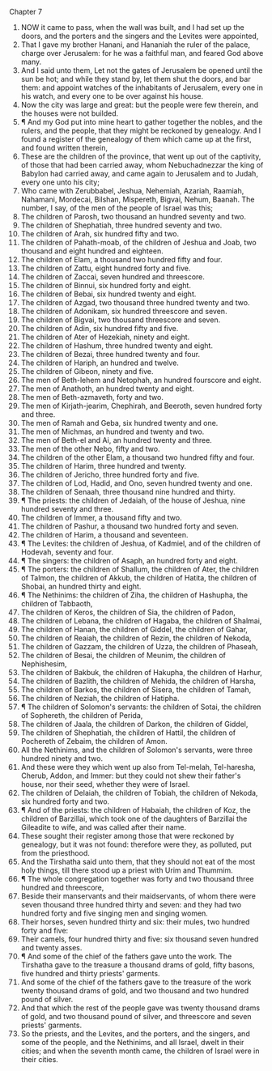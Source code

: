 

Chapter 7

1. NOW it came to pass, when the wall was built, and I had set up the doors, and the porters and the singers and the Levites were appointed,
2. That I gave my brother Hanani, and Hananiah the ruler of the palace, charge over Jerusalem: for he was a faithful man, and feared God above many.
3. And I said unto them, Let not the gates of Jerusalem be opened until the sun be hot; and while they stand by, let them shut the doors, and bar them: and appoint watches of the inhabitants of Jerusalem, every one in his watch, and every one to be over against his house.
4. Now the city was large and great: but the people were few therein, and the houses were not builded.
5. ¶ And my God put into mine heart to gather together the nobles, and the rulers, and the people, that they might be reckoned by genealogy.  And I found a register of the genealogy of them which came up at the first, and found written therein,
6. These are the children of the province, that went up out of the captivity, of those that had been carried away, whom Nebuchadnezzar the king of Babylon had carried away, and came again to Jerusalem and to Judah, every one unto his city;
7. Who came with Zerubbabel, Jeshua, Nehemiah, Azariah, Raamiah, Nahamani, Mordecai, Bilshan, Mispereth, Bigvai, Nehum, Baanah.  The number, I say, of the men of the people of Israel was this;
8. The children of Parosh, two thousand an hundred seventy and two.
9. The children of Shephatiah, three hundred seventy and two.
10. The children of Arah, six hundred fifty and two.
11. The children of Pahath-moab, of the children of Jeshua and Joab, two thousand and eight hundred and eighteen.
12. The children of Elam, a thousand two hundred fifty and four.
13. The children of Zattu, eight hundred forty and five.
14. The children of Zaccai, seven hundred and threescore.
15. The children of Binnui, six hundred forty and eight.
16. The children of Bebai, six hundred twenty and eight.
17. The children of Azgad, two thousand three hundred twenty and two.
18. The children of Adonikam, six hundred threescore and seven.
19. The children of Bigvai, two thousand threescore and seven.
20. The children of Adin, six hundred fifty and five.
21. The children of Ater of Hezekiah, ninety and eight.
22. The children of Hashum, three hundred twenty and eight.
23. The children of Bezai, three hundred twenty and four.
24. The children of Hariph, an hundred and twelve.
25. The children of Gibeon, ninety and five.
26. The men of Beth-lehem and Netophah, an hundred fourscore and eight.
27. The men of Anathoth, an hundred twenty and eight.
28. The men of Beth-azmaveth, forty and two.
29. The men of Kirjath-jearim, Chephirah, and Beeroth, seven hundred forty and three.
30. The men of Ramah and Geba, six hundred twenty and one.
31. The men of Michmas, an hundred and twenty and two.
32. The men of Beth-el and Ai, an hundred twenty and three.
33. The men of the other Nebo, fifty and two.
34. The children of the other Elam, a thousand two hundred fifty and four.
35. The children of Harim, three hundred and twenty.
36. The children of Jericho, three hundred forty and five.
37. The children of Lod, Hadid, and Ono, seven hundred twenty and one.
38. The children of Senaah, three thousand nine hundred and thirty.
39. ¶ The priests: the children of Jedaiah, of the house of Jeshua, nine hundred seventy and three.
40. The children of Immer, a thousand fifty and two.
41. The children of Pashur, a thousand two hundred forty and seven.
42. The children of Harim, a thousand and seventeen.
43. ¶ The Levites: the children of Jeshua, of Kadmiel, and of the children of Hodevah, seventy and four.
44. ¶ The singers: the children of Asaph, an hundred forty and eight.
45. ¶ The porters: the children of Shallum, the children of Ater, the children of Talmon, the children of Akkub, the children of Hatita, the children of Shobai, an hundred thirty and eight.
46. ¶ The Nethinims: the children of Ziha, the children of Hashupha, the children of Tabbaoth,
47. The children of Keros, the children of Sia, the children of Padon,
48. The children of Lebana, the children of Hagaba, the children of Shalmai,
49. The children of Hanan, the children of Giddel, the children of Gahar,
50. The children of Reaiah, the children of Rezin, the children of Nekoda,
51. The children of Gazzam, the children of Uzza, the children of Phaseah,
52. The children of Besai, the children of Meunim, the children of Nephishesim,
53. The children of Bakbuk, the children of Hakupha, the children of Harhur,
54. The children of Bazlith, the children of Mehida, the children of Harsha,
55. The children of Barkos, the children of Sisera, the children of Tamah,
56. The children of Neziah, the children of Hatipha.
57. ¶ The children of Solomon's servants: the children of Sotai, the children of Sophereth, the children of Perida,
58. The children of Jaala, the children of Darkon, the children of Giddel,
59. The children of Shephatiah, the children of Hattil, the children of Pochereth of Zebaim, the children of Amon.
60. All the Nethinims, and the children of Solomon's servants, were three hundred ninety and two.
61. And these were they which went up also from Tel-melah, Tel-haresha, Cherub, Addon, and Immer: but they could not shew their father's house, nor their seed, whether they were of Israel.
62. The children of Delaiah, the children of Tobiah, the children of Nekoda, six hundred forty and two.
63. ¶ And of the priests: the children of Habaiah, the children of Koz, the children of Barzillai, which took one of the daughters of Barzillai the Gileadite to wife, and was called after their name.
64. These sought their register among those that were reckoned by genealogy, but it was not found: therefore were they, as polluted, put from the priesthood.
65. And the Tirshatha said unto them, that they should not eat of the most holy things, till there stood up a priest with Urim and Thummim.
66. ¶ The whole congregation together was forty and two thousand three hundred and threescore,
67. Beside their manservants and their maidservants, of whom there were seven thousand three hundred thirty and seven: and they had two hundred forty and five singing men and singing women.
68. Their horses, seven hundred thirty and six: their mules, two hundred forty and five:
69. Their camels, four hundred thirty and five: six thousand seven hundred and twenty asses.
70. ¶ And some of the chief of the fathers gave unto the work.  The Tirshatha gave to the treasure a thousand drams of gold, fifty basons, five hundred and thirty priests' garments.
71. And some of the chief of the fathers gave to the treasure of the work twenty thousand drams of gold, and two thousand and two hundred pound of silver.
72. And that which the rest of the people gave was twenty thousand drams of gold, and two thousand pound of silver, and threescore and seven priests' garments.
73. So the priests, and the Levites, and the porters, and the singers, and some of the people, and the Nethinims, and all Israel, dwelt in their cities; and when the seventh month came, the children of Israel were in their cities.

